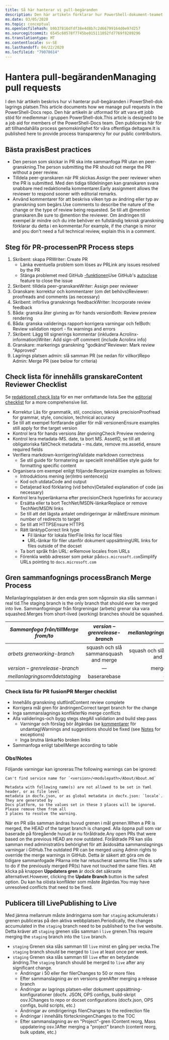 ```yaml
---
title: Så här hanterar vi pull-begäranden
description: Den här artikeln förklarar hur PowerShell-dokument-teamet hanterar pull-begäranden.
ms.date: 03/05/2020
ms.topic: conceptual
ms.openlocfilehash: b9b37816dfdf38e4d8b7c2d66799164d0e97d257
ms.sourcegitcommit: 6545c60578f7745be015111052fd7769f8289296
ms.translationtype: MT
ms.contentlocale: sv-SE
ms.lasthandoff: 04/22/2020
ms.locfileid: "79078614"
---
```

# <a name="managing-pull-requests"></a><span data-ttu-id="40d01-103">Hantera pull-begäranden</span><span class="sxs-lookup"><span data-stu-id="40d01-103">Managing pull requests</span></span>

<span data-ttu-id="40d01-104">I den här artikeln beskrivs hur vi hanterar pull-begäranden i PowerShell-dok lagrings platsen.</span><span class="sxs-lookup"><span data-stu-id="40d01-104">This article documents how we manage pull requests in the PowerShell-Docs repo.</span></span> <span data-ttu-id="40d01-105">Den här artikeln är utformad för att vara ett jobb stöd för medlemmar i gruppen PowerShell-dok.</span><span class="sxs-lookup"><span data-stu-id="40d01-105">This article is designed to be a job aid for members of the PowerShell-Docs team.</span></span> <span data-ttu-id="40d01-106">Den publiceras här för att tillhandahålla process genomskinlighet för våra offentliga deltagare.</span><span class="sxs-lookup"><span data-stu-id="40d01-106">It is published here to provide process transparency for our public contributors.</span></span>

## <a name="best-practices"></a><span data-ttu-id="40d01-107">Bästa praxis</span><span class="sxs-lookup"><span data-stu-id="40d01-107">Best practices</span></span>

- <span data-ttu-id="40d01-108">Den person som skickar in PR ska inte sammanfoga PR utan en peer-granskning.</span><span class="sxs-lookup"><span data-stu-id="40d01-108">The person submitting the PR should not merge the PR without a peer review.</span></span>
- <span data-ttu-id="40d01-109">Tilldela peer-granskaren när PR skickas.</span><span class="sxs-lookup"><span data-stu-id="40d01-109">Assign the peer reviewer when the PR is submitted.</span></span> <span data-ttu-id="40d01-110">Med den tidiga tilldelningen kan granskaren svara snabbare med redaktionella kommentarer.</span><span class="sxs-lookup"><span data-stu-id="40d01-110">Early assignment allows the reviewer to respond sooner with editorial remarks.</span></span>
- <span data-ttu-id="40d01-111">Använd kommentarer för att beskriva vilken typ av ändring eller typ av granskning som begärs.</span><span class="sxs-lookup"><span data-stu-id="40d01-111">Use comments to describe the nature of the change or the type of review being requested.</span></span> <span data-ttu-id="40d01-112">Se till att @mention granskaren.</span><span class="sxs-lookup"><span data-stu-id="40d01-112">Be sure to @mention the reviewer.</span></span> <span data-ttu-id="40d01-113">Om ändringen till exempel är mindre och du inte behöver en fullständig teknisk granskning förklarar du detta i en kommentar.</span><span class="sxs-lookup"><span data-stu-id="40d01-113">For example, if the change is minor and you don't need a full technical review, explain this in a comment.</span></span>

## <a name="pr-process-steps"></a><span data-ttu-id="40d01-114">Steg för PR-processen</span><span class="sxs-lookup"><span data-stu-id="40d01-114">PR Process steps</span></span>

1. <span data-ttu-id="40d01-115">Skribent: skapa PR</span><span class="sxs-lookup"><span data-stu-id="40d01-115">Writer: Create PR</span></span>
   - <span data-ttu-id="40d01-116">Länka eventuella problem som löses av PR</span><span class="sxs-lookup"><span data-stu-id="40d01-116">Link any issues resolved by the PR</span></span>
   - <span data-ttu-id="40d01-117">Stänga problemet med GitHub [-funktionen](https://help.github.com/en/articles/closing-issues-using-keywords)</span><span class="sxs-lookup"><span data-stu-id="40d01-117">Use GitHub's [autoclose](https://help.github.com/en/articles/closing-issues-using-keywords) feature to close the issue</span></span>
1. <span data-ttu-id="40d01-118">Skribent: tilldela peer-granskare</span><span class="sxs-lookup"><span data-stu-id="40d01-118">Writer: Assign peer reviewer</span></span>
1. <span data-ttu-id="40d01-119">Granskare: korrektur och kommentarer (om det behövs)</span><span class="sxs-lookup"><span data-stu-id="40d01-119">Reviewer: proofreads and comments (as necessary)</span></span>
1. <span data-ttu-id="40d01-120">Skribent: införliva gransknings feedback</span><span class="sxs-lookup"><span data-stu-id="40d01-120">Writer: Incorporate review feedback</span></span>
1. <span data-ttu-id="40d01-121">Båda: granska åter givning av för hands version</span><span class="sxs-lookup"><span data-stu-id="40d01-121">Both: Review preview rendering</span></span>
1. <span data-ttu-id="40d01-122">Båda: granska validerings rapport-korrigera varningar och fel</span><span class="sxs-lookup"><span data-stu-id="40d01-122">Both: Review validation report - fix warnings and errors</span></span>
1. <span data-ttu-id="40d01-123">Skribent: Lägg till signerings kommentar (inkludera Acrolinx-information)</span><span class="sxs-lookup"><span data-stu-id="40d01-123">Writer: Add sign-off comment (include Acrolinx info)</span></span>
1. <span data-ttu-id="40d01-124">Granskare: markerings granskning "godkänd"</span><span class="sxs-lookup"><span data-stu-id="40d01-124">Reviewer: Mark review "Approved"</span></span>
1. <span data-ttu-id="40d01-125">Lagrings platsen admin: slå samman PR (se nedan för villkor)</span><span class="sxs-lookup"><span data-stu-id="40d01-125">Repo Admin: Merge PR (see below for criteria)</span></span>

## <a name="content-reviewer-checklist"></a><span data-ttu-id="40d01-126">Check lista för innehålls granskare</span><span class="sxs-lookup"><span data-stu-id="40d01-126">Content Reviewer Checklist</span></span>

<span data-ttu-id="40d01-127">Se [redaktionell check lista](editorial-checklist.md) för en mer omfattande lista.</span><span class="sxs-lookup"><span data-stu-id="40d01-127">See the [editorial checklist](editorial-checklist.md) for a more comprehensive list.</span></span>

- <span data-ttu-id="40d01-128">Korrektur Läs för grammatik, stil, concision, teknisk precision</span><span class="sxs-lookup"><span data-stu-id="40d01-128">Proofread for grammar, style, concision, technical accuracy</span></span>
- <span data-ttu-id="40d01-129">Se till att exempel fortfarande gäller för mål versionen</span><span class="sxs-lookup"><span data-stu-id="40d01-129">Ensure examples still apply for the target version</span></span>
- <span data-ttu-id="40d01-130">Kontrol lera för hands versions åter givning</span><span class="sxs-lookup"><span data-stu-id="40d01-130">Check Preview rendering</span></span>
- <span data-ttu-id="40d01-131">Kontrol lera metadata-MS. date, ta bort MS. AssetID, se till att obligatoriska fält</span><span class="sxs-lookup"><span data-stu-id="40d01-131">Check metadata - ms.date, remove ms.assetid, ensure required fields</span></span>
- <span data-ttu-id="40d01-132">Verifiera markdown-korrigering</span><span class="sxs-lookup"><span data-stu-id="40d01-132">Validate markdown correctness</span></span>
  - <span data-ttu-id="40d01-133">Se stil guide för formatering av speciellt innehåll</span><span class="sxs-lookup"><span data-stu-id="40d01-133">See style guide for formatting specific content</span></span>
- <span data-ttu-id="40d01-134">Organisera om exempel enligt följande:</span><span class="sxs-lookup"><span data-stu-id="40d01-134">Reorganize examples as follows:</span></span>
  - <span data-ttu-id="40d01-135">Introduktions mening (er)</span><span class="sxs-lookup"><span data-stu-id="40d01-135">Intro sentence(s)</span></span>
  - <span data-ttu-id="40d01-136">Kod och utdata</span><span class="sxs-lookup"><span data-stu-id="40d01-136">Code and output</span></span>
  - <span data-ttu-id="40d01-137">Detaljerad kod förklaring (vid behov)</span><span class="sxs-lookup"><span data-stu-id="40d01-137">Detailed explanation of code (as necessary)</span></span>
- <span data-ttu-id="40d01-138">Kontrol lera hyperlänkarna efter precision</span><span class="sxs-lookup"><span data-stu-id="40d01-138">Check hyperlinks for accuracy</span></span>
  - <span data-ttu-id="40d01-139">Ersätta eller ta bort TechNet/MSDN-länkar</span><span class="sxs-lookup"><span data-stu-id="40d01-139">Replace or remove TechNet/MSDN links</span></span>
  - <span data-ttu-id="40d01-140">Se till att det lägsta antalet omdirigeringar är målet</span><span class="sxs-lookup"><span data-stu-id="40d01-140">Ensure minimum number of redirects to target</span></span>
  - <span data-ttu-id="40d01-141">Se till att HTTPS</span><span class="sxs-lookup"><span data-stu-id="40d01-141">Ensure HTTPS</span></span>
  - <span data-ttu-id="40d01-142">Rätt länktyp</span><span class="sxs-lookup"><span data-stu-id="40d01-142">Correct link type</span></span>
    - <span data-ttu-id="40d01-143">Fil länkar för lokala filer</span><span class="sxs-lookup"><span data-stu-id="40d01-143">File links for local files</span></span>
    - <span data-ttu-id="40d01-144">URL-länkar för filer utanför dokument uppsättning</span><span class="sxs-lookup"><span data-stu-id="40d01-144">URL links for files outside of the docset</span></span>
  - <span data-ttu-id="40d01-145">Ta bort språk från URL: er</span><span class="sxs-lookup"><span data-stu-id="40d01-145">Remove locales from URLs</span></span>
  - <span data-ttu-id="40d01-146">Förenkla webb adresser som pekar på`docs.microsoft.com`</span><span class="sxs-lookup"><span data-stu-id="40d01-146">Simplify URLs pointing to `docs.microsoft.com`</span></span>

## <a name="branch-merge-process"></a><span data-ttu-id="40d01-147">Gren sammanfognings process</span><span class="sxs-lookup"><span data-stu-id="40d01-147">Branch Merge Process</span></span>

<span data-ttu-id="40d01-148">Mellanlagringsplatsen är den enda gren som någonsin ska slås samman i real tid.</span><span class="sxs-lookup"><span data-stu-id="40d01-148">The staging branch is the only branch that should ever be merged into live.</span></span> <span data-ttu-id="40d01-149">Sammanfogningar från förgreningar (arbets) grenar ska vara squashed.</span><span class="sxs-lookup"><span data-stu-id="40d01-149">Merges from short-lived (working) branches should be squashed.</span></span>

| <span data-ttu-id="40d01-150">*Sammanfoga från/till*</span><span class="sxs-lookup"><span data-stu-id="40d01-150">*Merge from/to*</span></span>  | <span data-ttu-id="40d01-151">*version – gren*</span><span class="sxs-lookup"><span data-stu-id="40d01-151">*release-branch*</span></span> | <span data-ttu-id="40d01-152">*mellanlagringsområdet*</span><span class="sxs-lookup"><span data-stu-id="40d01-152">*staging*</span></span>        | <span data-ttu-id="40d01-153">*realtidsinformation*</span><span class="sxs-lookup"><span data-stu-id="40d01-153">*live*</span></span>      |
| ---------------- |:----------------:|:----------------:|:-----------:|
| <span data-ttu-id="40d01-154">*arbets gren*</span><span class="sxs-lookup"><span data-stu-id="40d01-154">*working-branch*</span></span> | <span data-ttu-id="40d01-155">squash och slå samman</span><span class="sxs-lookup"><span data-stu-id="40d01-155">squash and merge</span></span> | <span data-ttu-id="40d01-156">squash och slå samman</span><span class="sxs-lookup"><span data-stu-id="40d01-156">squash and merge</span></span> | <span data-ttu-id="40d01-157">Inte tillåten</span><span class="sxs-lookup"><span data-stu-id="40d01-157">Not allowed</span></span> |
| <span data-ttu-id="40d01-158">*version – gren*</span><span class="sxs-lookup"><span data-stu-id="40d01-158">*release-branch*</span></span> | &mdash;          | <span data-ttu-id="40d01-159">merge</span><span class="sxs-lookup"><span data-stu-id="40d01-159">merge</span></span>            | <span data-ttu-id="40d01-160">Inte tillåten</span><span class="sxs-lookup"><span data-stu-id="40d01-160">Not allowed</span></span> |
| <span data-ttu-id="40d01-161">*mellanlagringsområdet*</span><span class="sxs-lookup"><span data-stu-id="40d01-161">*staging*</span></span>        | <span data-ttu-id="40d01-162">basera</span><span class="sxs-lookup"><span data-stu-id="40d01-162">rebase</span></span>           | &mdash;          | <span data-ttu-id="40d01-163">merge</span><span class="sxs-lookup"><span data-stu-id="40d01-163">merge</span></span>       |

### <a name="pr-merger-checklist"></a><span data-ttu-id="40d01-164">Check lista för PR fusion</span><span class="sxs-lookup"><span data-stu-id="40d01-164">PR Merger checklist</span></span>

- <span data-ttu-id="40d01-165">Innehålls granskning slutförd</span><span class="sxs-lookup"><span data-stu-id="40d01-165">Content review complete</span></span>
- <span data-ttu-id="40d01-166">Korrigera mål gren för ändringen</span><span class="sxs-lookup"><span data-stu-id="40d01-166">Correct target branch for the change</span></span>
- <span data-ttu-id="40d01-167">Inga sammanslagnings konflikter</span><span class="sxs-lookup"><span data-stu-id="40d01-167">No merge conflicts</span></span>
- <span data-ttu-id="40d01-168">Alla validerings-och bygg stegs steg</span><span class="sxs-lookup"><span data-stu-id="40d01-168">All validation and build step pass</span></span>
  - <span data-ttu-id="40d01-169">Varningar och förslag bör åtgärdas (se [kommentarer](#notes) för undantag)</span><span class="sxs-lookup"><span data-stu-id="40d01-169">Warnings and suggestions should be fixed (see [Notes](#notes) for exceptions)</span></span>
  - <span data-ttu-id="40d01-170">Inga brutna länkar</span><span class="sxs-lookup"><span data-stu-id="40d01-170">No broken links</span></span>
- <span data-ttu-id="40d01-171">Sammanfoga enligt tabell</span><span class="sxs-lookup"><span data-stu-id="40d01-171">Merge according to table</span></span>

### <a name="notes"></a><span data-ttu-id="40d01-172">Obs!</span><span class="sxs-lookup"><span data-stu-id="40d01-172">Notes</span></span>

<span data-ttu-id="40d01-173">Följande varningar kan ignoreras:</span><span class="sxs-lookup"><span data-stu-id="40d01-173">The following warnings can be ignored:</span></span>

```
Can't find service name for `<version>/<modulepath>/About/About.md`
```

```
Metadata with following name(s) are not allowed to be set in Yaml header, or as file level
metadata in docfx.json, or as global metadata in docfx.json: `locale`. They are generated by
Docs platform, so the values set in these 3 places will be ignored. Please remove them from all
3 places to resolve the warning.
```

<span data-ttu-id="40d01-174">När en PR slås samman ändras huvud grenen i mål grenen.</span><span class="sxs-lookup"><span data-stu-id="40d01-174">When a PR is merged, the HEAD of the target branch is changed.</span></span> <span data-ttu-id="40d01-175">Alla öppna pull som var baserade på föregående huvud är nu föråldrade.</span><span class="sxs-lookup"><span data-stu-id="40d01-175">Any open PRs that were based on the previous HEAD are now outdated.</span></span> <span data-ttu-id="40d01-176">Föråldrade PR kan slås samman med administratörs behörighet för att åsidosätta sammanslagnings varningar i GitHub.</span><span class="sxs-lookup"><span data-stu-id="40d01-176">The outdated PR can be merged using Admin rights to override the merge warnings in GitHub.</span></span> <span data-ttu-id="40d01-177">Detta är säkert att göra om de tidigare sammanfogade PRarna inte har retuscherat samma filer.</span><span class="sxs-lookup"><span data-stu-id="40d01-177">This is safe to do if the previously merged PR(s) have not touched the same files.</span></span> <span data-ttu-id="40d01-178">Att klicka på knappen **Uppdatera gren** är dock det säkraste alternativet.</span><span class="sxs-lookup"><span data-stu-id="40d01-178">However, clicking the **Update Branch** button is the safest option.</span></span> <span data-ttu-id="40d01-179">Du kan ha olösta konflikter som måste åtgärdas.</span><span class="sxs-lookup"><span data-stu-id="40d01-179">You may have unresolved conflicts that need to be fixed.</span></span>

## <a name="publishing-to-live"></a><span data-ttu-id="40d01-180">Publicera till Live</span><span class="sxs-lookup"><span data-stu-id="40d01-180">Publishing to Live</span></span>

<span data-ttu-id="40d01-181">Med jämna mellanrum måste ändringarna som har `staging` ackumulerats i grenen publiceras på den aktiva webbplatsen.</span><span class="sxs-lookup"><span data-stu-id="40d01-181">Periodically, the changes accumulated in the `staging` branch need to be published to the live website.</span></span> <span data-ttu-id="40d01-182">Detta kräver att `staging` grenen slås samman i `live` grenen.</span><span class="sxs-lookup"><span data-stu-id="40d01-182">This require merging the `staging` branch into the `live` branch.</span></span>

- <span data-ttu-id="40d01-183">`staging` Grenen ska slås samman till `live` minst en gång per vecka.</span><span class="sxs-lookup"><span data-stu-id="40d01-183">The `staging` branch should be merged to `live` at least once per week.</span></span>
- <span data-ttu-id="40d01-184">`staging` Grenen ska slås samman till `live` efter en betydande ändring.</span><span class="sxs-lookup"><span data-stu-id="40d01-184">The `staging` branch should be merged to `live` after any significant change.</span></span>
  - <span data-ttu-id="40d01-185">Ändringar i 50 eller fler filer</span><span class="sxs-lookup"><span data-stu-id="40d01-185">Changes to 50 or more files</span></span>
  - <span data-ttu-id="40d01-186">Efter sammanslagning av en versions gren</span><span class="sxs-lookup"><span data-stu-id="40d01-186">After merging a release branch</span></span>
  - <span data-ttu-id="40d01-187">Ändringar av lagrings platsen-eller dokument uppsättning-konfigurationer (docfx. JSON, OPS configs, build-skript osv.)</span><span class="sxs-lookup"><span data-stu-id="40d01-187">Changes to repo or docset configurations (docfx.json, OPS configs, build scripts, etc.)</span></span>
  - <span data-ttu-id="40d01-188">Ändringar av omdirigerings filen</span><span class="sxs-lookup"><span data-stu-id="40d01-188">Changes to the redirection file</span></span>
  - <span data-ttu-id="40d01-189">Ändringar i innehålls förteckningen</span><span class="sxs-lookup"><span data-stu-id="40d01-189">Changes to the TOC</span></span>
  - <span data-ttu-id="40d01-190">Efter sammanslagning av en "Project"-gren (Content reorg, Mass uppdatering osv.)</span><span class="sxs-lookup"><span data-stu-id="40d01-190">After merging a "project" branch (content reorg, bulk update, etc.)</span></span>

